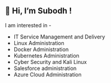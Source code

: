 👋 Hi, I’m Subodh !
---
I am interested in -

- IT Service Management and Delivery
- Linux Administration
- Docker Administration
- Kubernetes Administration
- Cyber Security and Kali Linux
- Salesforce administration
- Azure Cloud Administration
